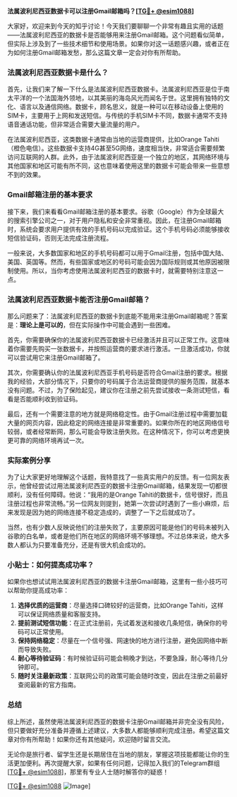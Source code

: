 **法属波利尼西亚数据卡可以注册Gmail邮箱吗？[[TG💪+ @esim1088](https://t.me/s/esim1088)]**

大家好，欢迎来到今天的知乎讨论！今天我们要聊聊一个非常有趣且实用的话题——法属波利尼西亚的数据卡是否能够用来注册Gmail邮箱。这个问题看似简单，但实际上涉及到了一些技术细节和使用场景。如果你对这一话题感兴趣，或者正在为如何注册Gmail邮箱发愁，那么这篇文章一定会对你有所帮助。

### 法属波利尼西亚数据卡是什么？

首先，让我们来了解一下什么是法属波利尼西亚数据卡。法属波利尼西亚是位于南太平洋的一个法国海外领地，以其美丽的海岛风光而闻名于世。这里拥有独特的文化、语言以及通信网络。数据卡，顾名思义，就是一种可以在移动设备上使用的SIM卡，主要用于上网和发送短信。与传统的手机SIM卡不同，数据卡通常不支持语音通话功能，但非常适合需要大量流量的用户。

在法属波利尼西亚，这类数据卡通常由当地的运营商提供，比如Orange Tahiti（橙色电信）。这些数据卡支持4G甚至5G网络，速度相当快，非常适合需要频繁访问互联网的人群。此外，由于法属波利尼西亚是一个独立的地区，其网络环境与其他国家和地区可能有所不同，这也意味着使用这里的数据卡可能会带来一些意想不到的效果。

### Gmail邮箱注册的基本要求

接下来，我们来看看Gmail邮箱注册的基本要求。谷歌（Google）作为全球最大的搜索引擎公司之一，对于用户隐私和安全非常重视。因此，在注册Gmail邮箱时，系统会要求用户提供有效的手机号码以完成验证。这个手机号码必须能够接收短信验证码，否则无法完成注册流程。

一般来说，大多数国家和地区的手机号码都可以用于Gmail注册，包括中国大陆、美国、英国等。然而，有些国家或地区的号码可能会因为国际规则或其他原因被限制使用。所以，当你考虑使用法属波利尼西亚的数据卡时，就需要特别注意这一点。

### 法属波利尼西亚数据卡能否注册Gmail邮箱？

那么问题来了：法属波利尼西亚的数据卡到底能不能用来注册Gmail邮箱呢？答案是：**理论上是可以的**，但在实际操作中可能会遇到一些困难。

首先，你需要确保你的法属波利尼西亚数据卡已经激活并且可以正常工作。这意味着你需要先购买一张数据卡，并按照运营商的要求进行激活。一旦激活成功，你就可以尝试用它来注册Gmail邮箱了。

其次，你需要确认你的法属波利尼西亚手机号码是否符合Gmail注册的要求。根据我的经验，大部分情况下，只要你的号码属于合法运营商提供的服务范围，就基本没有问题。不过，为了保险起见，建议你在注册之前先尝试接收一条测试短信，看看是否能顺利收到验证码。

最后，还有一个需要注意的地方就是网络稳定性。由于Gmail注册过程中需要加载大量的网页内容，因此稳定的网络连接是非常重要的。如果你所在的地区网络信号较弱，或者经常断网，那么可能会导致注册失败。在这种情况下，你可以考虑更换更可靠的网络环境再试一次。

### 实际案例分享

为了让大家更好地理解这个话题，我特意找了一些真实用户的反馈。有一位网友表示，他曾经尝试过用法属波利尼西亚的数据卡注册Gmail邮箱，结果发现一切都很顺利，没有任何障碍。他说：“我用的是Orange Tahiti的数据卡，信号很好，而且注册过程也非常流畅。”另一位网友则提到，她第一次尝试时遇到了一些小麻烦，后来发现是因为她的网络连接不稳定造成的，调整了一下之后就成功了。

当然，也有少数人反映说他们的注册失败了，主要原因可能是他们的号码未被列入谷歌的白名单，或者是他们所在地区的网络环境不够理想。不过总体来说，绝大多数人都认为只要准备充分，还是有很大机会成功的。

### 小贴士：如何提高成功率？

如果你也想试试用法属波利尼西亚的数据卡注册Gmail邮箱，这里有一些小技巧可以帮助你提高成功率：

1. **选择优质的运营商**：尽量选择口碑较好的运营商，比如Orange Tahiti，这样可以保证网络质量和客服支持。
2. **提前测试短信功能**：在正式注册前，先试着发送和接收几条短信，确保你的号码可以正常使用。
3. **保持网络稳定**：尽量在一个信号强、网速快的地方进行注册，避免因网络中断而导致失败。
4. **耐心等待验证码**：有时候验证码可能会稍晚才到达，不要急躁，耐心等待几分钟即可。
5. **随时关注最新政策**：互联网公司的政策可能会随时改变，因此在注册之前最好查阅最新的官方指南。

### 总结

综上所述，虽然使用法属波利尼西亚的数据卡注册Gmail邮箱并非完全没有风险，但只要做好充分准备并遵循上述建议，大多数人都能够顺利完成注册。希望这篇文章对你有所帮助！如果你还有其他疑问，欢迎随时留言交流。

无论你是旅行者、留学生还是长期居住在当地的朋友，掌握这项技能都能让你的生活更加便利。再次提醒大家，如果有任何问题，记得加入我们的Telegram群组[[TG💪+ @esim1088](https://t.me/s/esim1088)]，那里有专业人士随时解答你的疑惑！

[[TG💪+ @esim1088](https://t.me/s/esim1088) ![Image](https://i.postimg.cc/4NQfJmqS/Snipaste-2025-05-13-00-14-12.png)]